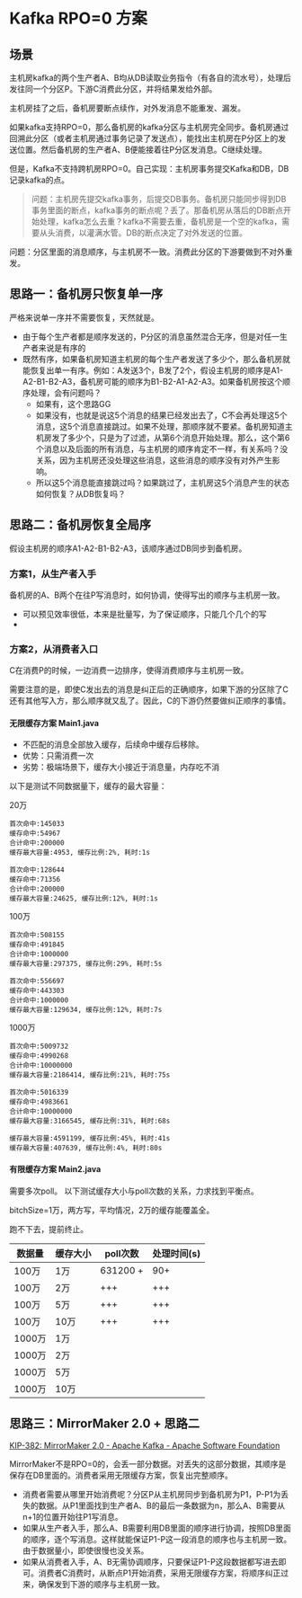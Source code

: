 # Kafka RPO=0 方案

## 场景

主机房kafka的两个生产者A、B均从DB读取业务指令（有各自的流水号），处理后发往同一个分区P。下游C消费此分区，并将结果发给外部。

主机房挂了之后，备机房要断点续作，对外发消息不能重发、漏发。

如果kafka支持RPO=0，那么备机房的kafka分区与主机房完全同步。备机房通过回溯此分区（或者主机房通过事务记录了发送点），能找出主机房在P分区上的发送位置。然后备机房的生产者A、B便能接着往P分区发消息。C继续处理。

但是，Kafka不支持跨机房RPO=0。自己实现：主机房事务提交Kafka和DB，DB记录kafka的点。

> 问题：主机房先提交kafka事务，后提交DB事务。备机房只能同步得到DB事务里面的断点，kafka事务的断点呢？丢了。那备机房从落后的DB断点开始处理，kafka怎么去重？kafka不需要去重，备机房是一个空的kafka，需要从头消费，以灌满水管。DB的断点决定了对外发送的位置。

问题：分区里面的消息顺序，与主机房不一致。消费此分区的下游要做到不对外重发。

## 思路一：备机房只恢复单一序

严格来说单一序并不需要恢复，天然就是。

- 由于每个生产者都是顺序发送的，P分区的消息虽然混合无序，但是对任一生产者来说是有序的
- 既然有序，如果备机房知道主机房的每个生产者发送了多少个，那么备机房就能恢复出单一有序。例如：A发送3个，B发了2个，假设主机房的顺序是A1-A2-B1-B2-A3，备机房可能的顺序为B1-B2-A1-A2-A3。如果备机房按这个顺序处理，会有问题吗？
  - 如果有，这个思路GG
  - 如果没有，也就是说这5个消息的结果已经发出去了，C不会再处理这5个消息，这5个消息直接跳过。如果不处理，那顺序就不要紧。备机房知道主机房发了多少个，只是为了过滤，从第6个消息开始处理。那么，这个第6个消息以及后面的所有消息，与主机房的顺序肯定不一样，有关系吗？没关系，因为主机房还没处理这些消息，这些消息的顺序没有对外产生影响。
  - 所以这5个消息能直接跳过吗？如果跳过了，主机房这5个消息产生的状态如何恢复？从DB恢复吗？

## 思路二：备机房恢复全局序

假设主机房的顺序A1-A2-B1-B2-A3，该顺序通过DB同步到备机房。

### 方案1，从生产者入手

备机房的A、B两个在往P写消息时，如何协调，使得写出的顺序与主机房一致。

- 可以预见效率很低，本来是批量写，为了保证顺序，只能几个几个的写
- 

### 方案2，从消费者入口

C在消费P的时候，一边消费一边排序，使得消费顺序与主机房一致。

需要注意的是，即使C发出去的消息是纠正后的正确顺序，如果下游的分区除了C还有其他写入方，那么顺序就又乱了。因此，C的下游仍然要做纠正顺序的事情。



#### 无限缓存方案 Main1.java

- 不匹配的消息全部放入缓存，后续命中缓存后移除。
- 优势：只需消费一次
- 劣势：极端场景下，缓存大小接近于消息量，内存吃不消

以下是测试不同数据量下，缓存的最大容量：

20万

```
首次命中:145033
缓存命中:54967
合计命中:200000
缓存最大容量:4953, 缓存比例:2%, 耗时:1s

首次命中:128644
缓存命中:71356
合计命中:200000
缓存最大容量:24625, 缓存比例:12%, 耗时:1s
```

100万

```
首次命中:508155
缓存命中:491845
合计命中:1000000
缓存最大容量:297375, 缓存比例:29%, 耗时:5s

首次命中:556697
缓存命中:443303
合计命中:1000000
缓存最大容量:129634, 缓存比例:12%, 耗时:7s
```

1000万

```
首次命中:5009732
缓存命中:4990268
合计命中:10000000
缓存最大容量:2186414, 缓存比例:21%, 耗时:75s

首次命中:5016339
缓存命中:4983661
合计命中:10000000
缓存最大容量:3166545, 缓存比例:31%, 耗时:68s

缓存最大容量:4591199, 缓存比例:45%, 耗时:41s
缓存最大容量:407639, 缓存比例:4%, 耗时:80s
```

#### 有限缓存方案 Main2.java

需要多次poll。 以下测试缓存大小与poll次数的关系，力求找到平衡点。

bitchSize=1万，两方写，平均情况，2万的缓存能覆盖全。

跑不下去，提前终止。

| 数据量   | 缓存大小 | poll次数   | 处理时间(s) |
|-------|------|----------|---------|
| 100万  | 1万   | 631200 + | 90+     |
| 100万  | 2万   | +++      | +++     |
| 100万  | 5万   | +++      | +++     |
| 100万  | 10万  | +++      | +++     |
| 1000万 | 1万   |          |         |
| 1000万 | 2万   |          |         |
| 1000万 | 5万   |          |         |
| 1000万 | 10万  |          |         |

## 思路三：MirrorMaker 2.0 + 思路二

[KIP-382: MirrorMaker 2.0 - Apache Kafka - Apache Software Foundation](https://cwiki.apache.org/confluence/display/KAFKA/KIP-382%3A+MirrorMaker+2.0)

MirrorMaker不是RPO=0的，会丢一部分数据。对丢失的这部分数据，其顺序是保存在DB里面的。消费者采用无限缓存方案，恢复出完整顺序。

- 消费者需要从哪里开始消费呢？分区P从主机房同步到备机房为P1，P-P1为丢失的数据。从P1里面找到生产者A、B的最后一条数据为n，那么A、B需要从n+1的位置开始往P1写消息。
- 如果从生产者入手，那么A、B需要利用DB里面的顺序进行协调，按照DB里面的顺序，逐个写消息。这样就能保证P1-P这一段消息的顺序也与主机房一致。由于数据量小，即使很慢也没关系。
- 如果从消费者入手，A、B无需协调顺序，只要保证P1-P这段数据都写进去即可。消费者C消费时，从断点P1开始消费，采用无限缓存方案，将顺序纠正过来，确保发到下游的顺序与主机房一致。




